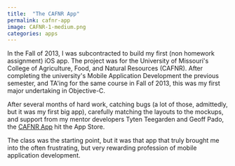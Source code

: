 ```yaml
---
title:  "The CAFNR App"
permalink: cafnr-app
image: CAFNR-1-medium.png
categories: apps
---
```


In the Fall of 2013, I was subcontracted to build my first (non homework assignment) iOS app. The project was for the University of Missouri's College of Agriculture, Food, and Natural Resources (CAFNR). After completing the university's Mobile Application Development the previous semester, and TA'ing for the same course in Fall of 2013, this was my first major undertaking in Objective-C.

After several months of hard work, catching bugs (a lot of those, admittedly, but it was my first big app), carefully matching the layouts to the mockups, and support from my mentor developers Tyten Teegarden and Geoff Pado, the [CAFNR App](https://itunes.apple.com/us/app/cafnr/id874603725?mt=8) hit the App Store.

The class was the starting point, but it was that app that truly brought me into the often frustrating, but very rewarding profession of mobile application development.
